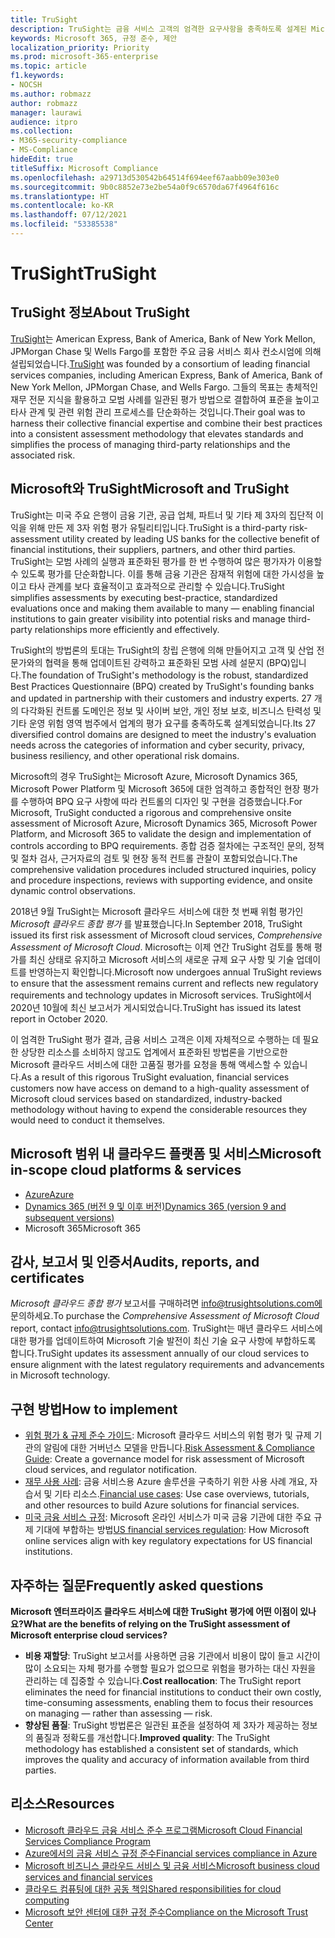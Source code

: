 ```yaml
---
title: TruSight
description: TruSight는 금융 서비스 고객의 엄격한 요구사항을 충족하도록 설계된 Microsoft 클라우드 서비스에 대한 종합적인 위험 평가를 수행했습니다.
keywords: Microsoft 365, 규정 준수, 제안
localization_priority: Priority
ms.prod: microsoft-365-enterprise
ms.topic: article
f1.keywords:
- NOCSH
ms.author: robmazz
author: robmazz
manager: laurawi
audience: itpro
ms.collection:
- M365-security-compliance
- MS-Compliance
hideEdit: true
titleSuffix: Microsoft Compliance
ms.openlocfilehash: a29713d530542b64514f694eef67aabb09e303e0
ms.sourcegitcommit: 9b0c8852e73e2be54a0f9c6570da67f4964f616c
ms.translationtype: HT
ms.contentlocale: ko-KR
ms.lasthandoff: 07/12/2021
ms.locfileid: "53385538"
---
```

# <a name="trusight"></a><span data-ttu-id="87101-104">TruSight</span><span class="sxs-lookup"><span data-stu-id="87101-104">TruSight</span></span>

## <a name="about-trusight"></a><span data-ttu-id="87101-105">TruSight 정보</span><span class="sxs-lookup"><span data-stu-id="87101-105">About TruSight</span></span>

<span data-ttu-id="87101-106">[TruSight](https://trusightsolutions.com/)는 American Express, Bank of America, Bank of New York Mellon, JPMorgan Chase 및 Wells Fargo를 포함한 주요 금융 서비스 회사 컨소시엄에 의해 설립되었습니다.</span><span class="sxs-lookup"><span data-stu-id="87101-106">[TruSight](https://trusightsolutions.com/) was founded by a consortium of leading financial services companies, including American Express, Bank of America, Bank of New York Mellon, JPMorgan Chase, and Wells Fargo.</span></span> <span data-ttu-id="87101-107">그들의 목표는 총체적인 재무 전문 지식을 활용하고 모범 사례를 일관된 평가 방법으로 결합하여 표준을 높이고 타사 관계 및 관련 위험 관리 프로세스를 단순화하는 것입니다.</span><span class="sxs-lookup"><span data-stu-id="87101-107">Their goal was to harness their collective financial expertise and combine their best practices into a consistent assessment methodology that elevates standards and simplifies the process of managing third-party relationships and the associated risk.</span></span>

## <a name="microsoft-and-trusight"></a><span data-ttu-id="87101-108">Microsoft와 TruSight</span><span class="sxs-lookup"><span data-stu-id="87101-108">Microsoft and TruSight</span></span>

<span data-ttu-id="87101-109">TruSight는 미국 주요 은행이 금융 기관, 공급 업체, 파트너 및 기타 제 3자의 집단적 이익을 위해 만든 제 3자 위험 평가 유틸리티입니다.</span><span class="sxs-lookup"><span data-stu-id="87101-109">TruSight is a third-party risk-assessment utility created by leading US banks for the collective benefit of financial institutions, their suppliers, partners, and other third parties.</span></span> <span data-ttu-id="87101-110">TruSight는 모범 사례의 실행과 표준화된 평가를 한 번 수행하여 많은 평가자가 이용할 수 있도록 평가를 단순화합니다. 이를 통해 금융 기관은 잠재적 위험에 대한 가시성을 높이고 타사 관계를 보다 효율적이고 효과적으로 관리할 수 있습니다.</span><span class="sxs-lookup"><span data-stu-id="87101-110">TruSight simplifies assessments by executing best-practice, standardized evaluations once and making them available to many — enabling financial institutions to gain greater visibility into potential risks and manage third-party relationships more efficiently and effectively.</span></span>

<span data-ttu-id="87101-111">TruSight의 방법론의 토대는 TruSight의 창립 은행에 의해 만들어지고 고객 및 산업 전문가와의 협력을 통해 업데이트된 강력하고 표준화된 모범 사례 설문지 (BPQ)입니다.</span><span class="sxs-lookup"><span data-stu-id="87101-111">The foundation of TruSight's methodology is the robust, standardized Best Practices Questionnaire (BPQ) created by TruSight's founding banks and updated in partnership with their customers and industry experts.</span></span> <span data-ttu-id="87101-112">27 개의 다각화된 컨트롤 도메인은 정보 및 사이버 보안, 개인 정보 보호, 비즈니스 탄력성 및 기타 운영 위험 영역 범주에서 업계의 평가 요구를 충족하도록 설계되었습니다.</span><span class="sxs-lookup"><span data-stu-id="87101-112">Its 27 diversified control domains are designed to meet the industry's evaluation needs across the categories of information and cyber security, privacy, business resiliency, and other operational risk domains.</span></span>

<span data-ttu-id="87101-113">Microsoft의 경우 TruSight는 Microsoft Azure, Microsoft Dynamics 365, Microsoft Power Platform 및 Microsoft 365에 대한 엄격하고 종합적인 현장 평가를 수행하여 BPQ 요구 사항에 따라 컨트롤의 디자인 및 구현을 검증했습니다.</span><span class="sxs-lookup"><span data-stu-id="87101-113">For Microsoft, TruSight conducted a rigorous and comprehensive onsite assessment of Microsoft Azure, Microsoft Dynamics 365, Microsoft Power Platform, and Microsoft 365 to validate the design and implementation of controls according to BPQ requirements.</span></span> <span data-ttu-id="87101-114">종합 검증 절차에는 구조적인 문의, 정책 및 절차 검사, 근거자료의 검토 및 현장 동적 컨트롤 관찰이 포함되었습니다.</span><span class="sxs-lookup"><span data-stu-id="87101-114">The comprehensive validation procedures included structured inquiries, policy and procedure inspections, reviews with supporting evidence, and onsite dynamic control observations.</span></span>

<span data-ttu-id="87101-115">2018년 9월 TruSight는 Microsoft 클라우드 서비스에 대한 첫 번째 위험 평가인 *Microsoft 클라우드 종합 평가* 를 발표했습니다.</span><span class="sxs-lookup"><span data-stu-id="87101-115">In September 2018, TruSight issued its first risk assessment of Microsoft cloud services, *Comprehensive Assessment of Microsoft Cloud*.</span></span> <span data-ttu-id="87101-116">Microsoft는 이제 연간 TruSight 검토를 통해 평가를 최신 상태로 유지하고 Microsoft 서비스의 새로운 규제 요구 사항 및 기술 업데이트를 반영하는지 확인합니다.</span><span class="sxs-lookup"><span data-stu-id="87101-116">Microsoft now undergoes annual TruSight reviews to ensure that the assessment remains current and reflects new regulatory requirements and technology updates in Microsoft services.</span></span> <span data-ttu-id="87101-117">TruSight에서 2020년 10월에 최신 보고서가 게시되었습니다.</span><span class="sxs-lookup"><span data-stu-id="87101-117">TruSight has issued its latest report in October 2020.</span></span>

<span data-ttu-id="87101-118">이 엄격한 TruSight 평가 결과, 금융 서비스 고객은 이제 자체적으로 수행하는 데 필요한 상당한 리소스를 소비하지 않고도 업계에서 표준화된 방법론을 기반으로한 Microsoft 클라우드 서비스에 대한 고품질 평가를 요청을 통해 액세스할 수 있습니다.</span><span class="sxs-lookup"><span data-stu-id="87101-118">As a result of this rigorous TruSight evaluation, financial services customers now have access on demand to a high-quality assessment of Microsoft cloud services based on standardized, industry-backed methodology without having to expend the considerable resources they would need to conduct it themselves.</span></span>

## <a name="microsoft-in-scope-cloud-platforms--services"></a><span data-ttu-id="87101-119">Microsoft 범위 내 클라우드 플랫폼 및 서비스</span><span class="sxs-lookup"><span data-stu-id="87101-119">Microsoft in-scope cloud platforms & services</span></span>

- [<span data-ttu-id="87101-120">Azure</span><span class="sxs-lookup"><span data-stu-id="87101-120">Azure</span></span>](https://aka.ms/AzureCompliance)
- [<span data-ttu-id="87101-121">Dynamics 365 (버전 9 및 이후 버전)</span><span class="sxs-lookup"><span data-stu-id="87101-121">Dynamics 365 (version 9 and subsequent versions)</span></span>](https://aka.ms/d365-compliance-list)
- <span data-ttu-id="87101-122">Microsoft 365</span><span class="sxs-lookup"><span data-stu-id="87101-122">Microsoft 365</span></span>

## <a name="audits-reports-and-certificates"></a><span data-ttu-id="87101-123">감사, 보고서 및 인증서</span><span class="sxs-lookup"><span data-stu-id="87101-123">Audits, reports, and certificates</span></span>

<span data-ttu-id="87101-124">*Microsoft 클라우드 종합 평가* 보고서를 구매하려면 info@trusightsolutions.com에 문의하세요.</span><span class="sxs-lookup"><span data-stu-id="87101-124">To purchase the *Comprehensive Assessment of Microsoft Cloud* report, contact info@trusightsolutions.com.</span></span> <span data-ttu-id="87101-125">TruSight는 매년 클라우드 서비스에 대한 평가를 업데이트하여 Microsoft 기술 발전이 최신 기술 요구 사항에 부합하도록 합니다.</span><span class="sxs-lookup"><span data-stu-id="87101-125">TruSight updates its assessment annually of our cloud services to ensure alignment with the latest regulatory requirements and advancements in Microsoft technology.</span></span>

## <a name="how-to-implement"></a><span data-ttu-id="87101-126">구현 방법</span><span class="sxs-lookup"><span data-stu-id="87101-126">How to implement</span></span>

- <span data-ttu-id="87101-127">[위험 평가 & 규제 준수 가이드](https://aka.ms/RiskGovernanceGuide): Microsoft 클라우드 서비스의 위험 평가 및 규제 기관의 알림에 대한 거버넌스 모델을 만듭니다.</span><span class="sxs-lookup"><span data-stu-id="87101-127">[Risk Assessment & Compliance Guide](https://aka.ms/RiskGovernanceGuide): Create a governance model for risk assessment of Microsoft cloud services, and regulator notification.</span></span>
- <span data-ttu-id="87101-128">[재무 사용 사례](/azure/industry/financial/): 금융 서비스용 Azure 솔루션을 구축하기 위한 사용 사례 개요, 자습서 및 기타 리소스.</span><span class="sxs-lookup"><span data-stu-id="87101-128">[Financial use cases](/azure/industry/financial/): Use case overviews, tutorials, and other resources to build Azure solutions for financial services.</span></span>
- <span data-ttu-id="87101-129">[미국 금융 서비스 규정](https://aka.ms/FinServ-Guide-US): Microsoft 온라인 서비스가 미국 금융 기관에 대한 주요 규제 기대에 부합하는 방법</span><span class="sxs-lookup"><span data-stu-id="87101-129">[US financial services regulation](https://aka.ms/FinServ-Guide-US): How Microsoft online services align with key regulatory expectations for US financial institutions.</span></span>

## <a name="frequently-asked-questions"></a><span data-ttu-id="87101-130">자주하는 질문</span><span class="sxs-lookup"><span data-stu-id="87101-130">Frequently asked questions</span></span>

<span data-ttu-id="87101-131">**Microsoft 엔터프라이즈 클라우드 서비스에 대한 TruSight 평가에 어떤 이점이 있나요?**</span><span class="sxs-lookup"><span data-stu-id="87101-131">**What are the benefits of relying on the TruSight assessment of Microsoft enterprise cloud services?**</span></span>

- <span data-ttu-id="87101-132">**비용 재할당**: TruSight 보고서를 사용하면 금융 기관에서 비용이 많이 들고 시간이 많이 소요되는 자체 평가를 수행할 필요가 없으므로 위험을 평가하는 대신 자원을 관리하는 데 집중할 수 있습니다.</span><span class="sxs-lookup"><span data-stu-id="87101-132">**Cost reallocation**: The TruSight report eliminates the need for financial institutions to conduct their own costly, time-consuming assessments, enabling them to focus their resources on managing — rather than assessing — risk.</span></span>
- <span data-ttu-id="87101-133">**향상된 품질**: TruSight 방법론은 일관된 표준을 설정하여 제 3자가 제공하는 정보의 품질과 정확도를 개선합니다.</span><span class="sxs-lookup"><span data-stu-id="87101-133">**Improved quality**: The TruSight methodology has established a consistent set of standards, which improves the quality and accuracy of information available from third parties.</span></span>

## <a name="resources"></a><span data-ttu-id="87101-134">리소스</span><span class="sxs-lookup"><span data-stu-id="87101-134">Resources</span></span>

- [<span data-ttu-id="87101-135">Microsoft 클라우드 금융 서비스 준수 프로그램</span><span class="sxs-lookup"><span data-stu-id="87101-135">Microsoft Cloud Financial Services Compliance Program</span></span>](https://aka.ms/FSCP-Print)
- [<span data-ttu-id="87101-136">Azure에서의 금융 서비스 규정 준수</span><span class="sxs-lookup"><span data-stu-id="87101-136">Financial services compliance in Azure</span></span>](https://aka.ms/FinServ-Compliance-Azure)
- [<span data-ttu-id="87101-137">Microsoft 비즈니스 클라우드 서비스 및 금융 서비스</span><span class="sxs-lookup"><span data-stu-id="87101-137">Microsoft business cloud services and financial services</span></span>](https://aka.ms/FinServ-Compliance)
- [<span data-ttu-id="87101-138">클라우드 컴퓨팅에 대한 공동 책임</span><span class="sxs-lookup"><span data-stu-id="87101-138">Shared responsibilities for cloud computing</span></span>](https://aka.ms/sharedresponsibility)
- [<span data-ttu-id="87101-139">Microsoft 보안 센터에 대한 규정 준수</span><span class="sxs-lookup"><span data-stu-id="87101-139">Compliance on the Microsoft Trust Center</span></span>](https://www.microsoft.com/trust-center/compliance/compliance-overview)
